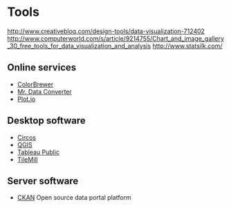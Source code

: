 Tools
=====

http://www.creativebloq.com/design-tools/data-visualization-712402
http://www.computerworld.com/s/article/9214755/Chart_and_image_gallery_30_free_tools_for_data_visualization_and_analysis
http://www.statsilk.com/


Online services
---------------

* [ColorBrewer](http://colorbrewer2.org/)
* [Mr. Data Converter](http://shancarter.github.io/mr-data-converter/)
* [Plot.io](http://www.plot.io/)


Desktop software
----------------

* [Circos](http://circos.ca/)
* [QGIS](http://www.qgis.org/en/site/)
* [Tableau Public](http://www.tableausoftware.com/public)
* [TileMill](https://www.mapbox.com/tilemill/)


Server software
---------------

* [CKAN](http://ckan.org/) Open source data portal platform
